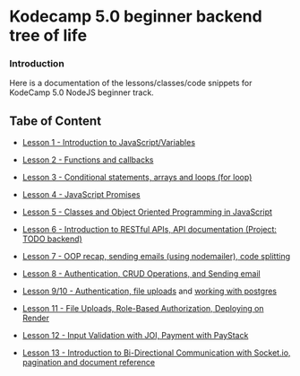 # Kodecamp 5.0 beginner backend tree of life

### Introduction
Here is a documentation of the lessons/classes/code snippets for KodeCamp 5.0 NodeJS beginner track.

## Tabe of Content

- [Lesson 1 - Introduction to JavaScript/Variables](https://github.com/victuk/kc5.0-tree-of-life/tree/class-1)

- [Lesson 2 - Functions and callbacks](https://github.com/victuk/kc5.0-tree-of-life/tree/class-2)

- [Lesson 3 - Conditional statements, arrays and loops (for loop)](https://github.com/victuk/kc5.0-tree-of-life/tree/class-3)

- [Lesson 4 - JavaScript Promises](https://github.com/victuk/kc5.0-tree-of-life/tree/class-4)

- [Lesson 5 - Classes and Object Oriented Programming in JavaScript](https://github.com/victuk/kc5.0-tree-of-life/tree/class-5)

- [Lesson 6 - Introduction to RESTful APIs, API documentation (Project: TODO backend)](https://github.com/victuk/kc5.0-tree-of-life/tree/class-6)

- [Lesson 7 - OOP recap, sending emails (using nodemailer), code splitting](https://github.com/victuk/kc5.0-tree-of-life/tree/class-7)

- [Lesson 8 - Authentication, CRUD Operations, and Sending email](https://github.com/victuk/kc5.0-tree-of-life/tree/class-8)

- [Lesson 9/10 - Authentication, file uploads](https://github.com/victuk/kc5.0-tree-of-life/tree/class-9) and [working with postgres](https://github.com/victuk/kc5.0-tree-of-life/tree/class-10)

- [Lesson 11 - File Uploads, Role-Based Authorization, Deploying on Render](https://github.com/victuk/kc5.0-tree-of-life/tree/class-11)

- [Lesson 12 - Input Validation with JOI, Payment with PayStack](https://github.com/victuk/kc5.0-tree-of-life/tree/class-12)

- [Lesson 13 - Introduction to Bi-Directional Communication with Socket.io, pagination and document reference](https://github.com/victuk/kc5.0-tree-of-life/tree/class-13)